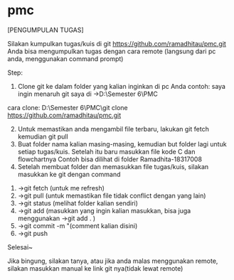 # pmc

[PENGUMPULAN TUGAS]

Silakan kumpulkan tugas/kuis di git https://github.com/ramadhitau/pmc.git
Anda bisa mengumpulkan tugas dengan cara remote (langsung dari pc anda, menggunakan command prompt)

Step:
1. Clone git ke dalam folder yang kalian inginkan di pc Anda
contoh:
saya ingin menaruh git saya di 
->D:\Semester 6\PMC

cara clone:
D:\Semester 6\PMC\git clone https://github.com/ramadhitau/pmc.git

2. Untuk memastikan anda mengambil file terbaru, lakukan git fetch kemudian git pull
3. Buat folder nama kalian masing-masing, kemudian but folder lagi untuk setiap tugas/kuis. Setelah itu baru masukkan file kode C dan flowchartnya
Contoh bisa dilihat di folder Ramadhita-18317008
4. Setelah membuat folder dan memasukkan file tugas/kuis, silakan masukkan ke git dengan command
 1) ->git fetch (untuk me refresh)
 2) ->git pull (untuk memastikan file tidak conflict dengan yang lain)
 3) ->git status (melihat folder kalian sendiri)
 4) ->git add (masukkan yang ingin kalian masukkan, bisa juga menggunakan ->git add . )
 5) ->git commit -m "(comment kalian disini)
 6) ->git push

Selesai~

Jika bingung, silakan tanya, atau jika anda malas menggunakan remote, silakan masukkan manual ke link git nya(tidak lewat remote)

